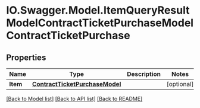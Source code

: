 # IO.Swagger.Model.ItemQueryResultModelContractTicketPurchaseModelContractTicketPurchase
## Properties

Name | Type | Description | Notes
------------ | ------------- | ------------- | -------------
**Item** | [**ContractTicketPurchaseModel**](ContractTicketPurchaseModel.md) |  | [optional] 

[[Back to Model list]](../README.md#documentation-for-models) [[Back to API list]](../README.md#documentation-for-api-endpoints) [[Back to README]](../README.md)

